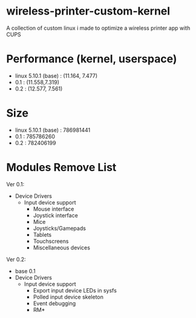 # wireless-printer-custom-kernel
A collection of custom linux i made to optimize a wireless printer app with CUPS

# Performance (kernel, userspace)
- linux 5.10.1 (base)	: (11.164, 7.477)
- 0.1			: (11.558,7.319)
- 0.2			: (12.577, 7.561)

# Size
- linux 5.10.1 (base)	: 786981441
- 0.1			: 785786260
- 0.2			: 782406199

# Modules Remove List
Ver 0.1:
- Device Drivers
	- Input device support
		- Mouse interface
		- Joystick interface
		- Mice
		- Joysticks/Gamepads
		- Tablets
		- Touchscreens
		- Miscellaneous devices

Ver 0.2:
- base 0.1
- Device Drivers
	- Input device support
		- Export input device LEDs in sysfs
		- Polled input device skeleton
		- Event debugging
		- RM*
	
